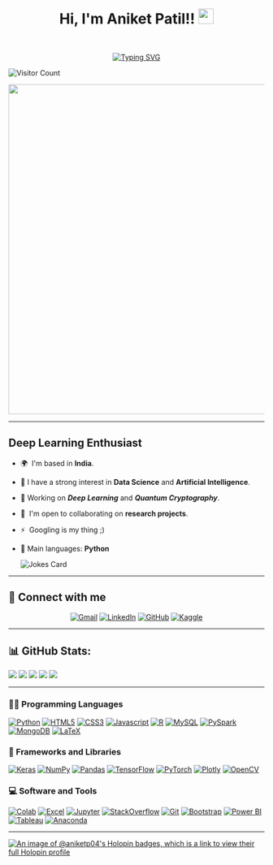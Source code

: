 <h1 align="center">
Hi, I'm Aniket Patil!!
	<a href="https://github.com/AniketP04" target="_self">
		<img src="https://media.giphy.com/media/hvRJCLFzcasrR4ia7z/giphy.gif" width="30">
	</a>
</h1>
<br/>
<p align="center">
  <a href="https://git.io/typing-svg"><img src="https://readme-typing-svg.demolab.com?font=Fira+Code&pause=1000&width=435&lines=Always+Learning+New+Things;AI%2C+DS%2C+ML%2FDL+Enthusiast" alt="Typing SVG" /></a>
</p>

![Visitor Count](https://profile-counter.glitch.me/{AniketP04}/count.svg)

<div id="header" align="center">
  <img src="https://media.giphy.com/media/L1R1tvI9svkIWwpVYr/giphy.gif" width="650"/>
</div>

<hr>

Deep Learning Enthusiast
------------------------



* 🌍  I'm based in **India**.
* 📝 I have a strong interest in **Data Science** and **Artificial Intelligence**.
* 🔭 Working on ***Deep Learning*** and ***Quantum Cryptography***.
* 🤝  I'm open to collaborating on **research projects**.
* ⚡  Googling is my thing ;)
* 🌟 Main languages: **Python**

  ![Jokes Card](https://readme-jokes.vercel.app/api)

<hr>

## 🤝 Connect with me
<p align="center">
	<a href="mailto:aniketkolte0406@gmail.com"><img img src="https://img.shields.io/badge/gmail-%23EA4335.svg?style=plastic&logo=gmail&logoColor=white" alt="Gmail"/></a>
	<a href="https://www.linkedin.com/in/aniket-patil-408ba5224/"><img src="https://img.shields.io/badge/linkedin-%230A66C2.svg?style=plastic&logo=linkedin&logoColor=white" alt="LinkedIn"/></a>
	<a href="https://github.com/AniketP04"><img src="https://img.shields.io/badge/github-%23181717.svg?style=plastic&logo=github&logoColor=white" alt="GitHub"/></a>
	<a href="https://www.kaggle.com/aniketkolte04"><img src="https://img.shields.io/badge/kaggle-%230A66C2.svg?style=plastic&logo=kaggle&logoColor=white" alt="Kaggle"/></a>
</p>

<hr>

## 📊 GitHub Stats:

![](http://github-profile-summary-cards.vercel.app/api/cards/profile-details?username=AniketP04&theme=graywhite)
![](http://github-profile-summary-cards.vercel.app/api/cards/repos-per-language?username=AniketP04&theme=graywhite)
![](http://github-profile-summary-cards.vercel.app/api/cards/most-commit-language?username=AniketP04&theme=graywhite)
![](http://github-profile-summary-cards.vercel.app/api/cards/stats?username=AniketP04&theme=graywhite)
![](http://github-profile-summary-cards.vercel.app/api/cards/productive-time?username=AniketP04&theme=graywhite&utcOffset=8)

<hr>

### 👨‍💻 Programming Languages

<p>
    <a href="https://github.com/AniketP04"><img alt="Python" src="https://img.shields.io/badge/Python-3776AB.svg?style=for-the-badge&logo=Python&logoColor=white"></a>
    <a href="https://github.com/AniketP04"><img alt="HTML5" src="https://img.shields.io/badge/HTML5-E34F26.svg?style=for-the-badge&logo=HTML5&logoColor=white"></a>
    <a href="https://github.com/AniketP04"><img alt="CSS3" src="https://img.shields.io/badge/CSS3-1572B6.svg?style=for-the-badge&logo=CSS3&logoColor=white"></a>
    <a href="https://github.com/AniketP04"><img alt="Javascript" src="https://img.shields.io/badge/JavaScript-F7DF1E.svg?style=for-the-badge&logo=JavaScript&logoColor=black"></a>
    <a href="https://github.com/AniketP04"><img alt="R" src="https://img.shields.io/badge/R-276DC3.svg?style=for-the-badge&logo=R&logoColor=white"></a>
    <a href="https://github.com/AniketP04"><img alt="MySQL" src="https://img.shields.io/badge/MySQL-4479A1.svg?style=for-the-badge&logo=MySQL&logoColor=white"></a>
	<a href="https://github.com/AniketP04"><img alt="PySpark" src="https://img.shields.io/badge/Apache%20Spark-E25A1C.svg?style=for-the-badge&logo=Apache-Spark&logoColor=white"></a>
    <a href="https://github.com/AniketP04"><img alt="MongoDB" src="https://img.shields.io/badge/MongoDB-47A248.svg?style=for-the-badge&logo=MongoDB&logoColor=white"></a>
    <a href="https://github.com/AniketP04"><img alt="LaTeX" src="https://img.shields.io/badge/LaTeX-008080.svg?style=for-the-badge&logo=LaTeX&logoColor=white"></a>
    

### 🧰 Frameworks and Libraries

<p>
    	<a href="https://github.com/AniketP04"><img alt="Keras" src="https://img.shields.io/badge/Keras%20-%23D00000.svg?logo=Keras&logoColor=white"></a>
    	<a href="https://github.com/AniketP04"><img alt="NumPy" src="https://img.shields.io/badge/Numpy%20-%23013243.svg?logo=numpy&logoColor=white"></a>
    	<a href="https://github.com/AniketP04"><img alt="Pandas" src="https://img.shields.io/badge/Pandas%20-%23150458.svg?logo=pandas&logoColor=white"></a>
    	<a href="https://github.com/AniketP04"><img alt="TensorFlow" src="https://img.shields.io/badge/TensorFlow%20-%23FF6F00.svg?logo=TensorFlow&logoColor=white"></a>
	<a href="https://github.com/AniketP04"><img alt="PyTorch" src="https://img.shields.io/badge/PyTorch-EE4C2C.svg?style=for-the-badge&logo=PyTorch&logoColor=white"></a>
 	<a href="https://github.com/AniketP04"><img alt="Plotly" src="https://img.shields.io/badge/Plotly-3F4F75.svg?style=for-the-badge&logo=Plotly&logoColor=white"></a>
	<a href="https://github.com/AniketP04"><img alt="OpenCV" src="https://img.shields.io/badge/OpenCV-5C3EE8.svg?style=for-the-badge&logo=OpenCV&logoColor=white"></a>
</p>

### 💻 Software and Tools

<p>
	<a href="https://github.com/AniketP04"><img alt="Colab" src="https://img.shields.io/badge/Google%20Colab-F9AB00.svg?style=for-the-badge&logo=Google-Colab&logoColor=white"></a>
 	<a href="https://github.com/AniketP04"><img alt="Excel" src="https://img.shields.io/badge/Microsoft%20Excel-217346.svg?style=for-the-badge&logo=Microsoft-Excel&logoColor=white"></a>
  	<a href="https://github.com/AniketP04"><img alt="Jupyter" src="https://img.shields.io/badge/Jupyter-F37626.svg?style=for-the-badge&logo=Jupyter&logoColor=white"></a>
   	<a href="https://github.com/AniketP04"><img alt="StackOverflow" src="https://img.shields.io/badge/Stack%20Overflow-F58025.svg?style=for-the-badge&logo=Stack-Overflow&logoColor=white"></a>
    	<a href="https://github.com/AniketP04"><img alt="Git" src="https://img.shields.io/badge/Git-F05032.svg?style=for-the-badge&logo=Git&logoColor=white"></a>
<!--      	<a href="https://github.com/AniketP04"><img alt="Git LFS" src="https://img.shields.io/badge/Git%20LFS-F64935.svg?style=for-the-badge&logo=Git-LFS&logoColor=white"></a> -->
      	<a href="https://github.com/AniketP04"><img alt="Bootstrap" src="https://img.shields.io/badge/Bootstrap-7952B3.svg?style=for-the-badge&logo=Bootstrap&logoColor=white"></a>
       	<a href="https://github.com/AniketP04"><img alt="Power BI" src="https://img.shields.io/badge/Power%20BI-F2C811.svg?style=for-the-badge&logo=Power-BI&logoColor=black"></a>
	<a href="https://github.com/AniketP04"><img alt="Tableau" src="https://img.shields.io/badge/Tableau-E97627.svg?style=for-the-badge&logo=Tableau&logoColor=white"></a>
 	<a href="https://github.com/AniketP04"><img alt="Anaconda" src="https://img.shields.io/badge/Anaconda-44A833.svg?style=for-the-badge&logo=Anaconda&logoColor=white"></a>
 
    
</p>

<hr>

[![An image of @aniketp04's Holopin badges, which is a link to view their full Holopin profile](https://holopin.me/aniketp04)](https://holopin.io/@aniketp04)
